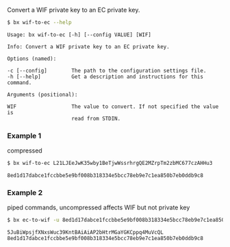 Convert a WIF private key to an EC private key.  
```sh
$ bx wif-to-ec --help
```
```
Usage: bx wif-to-ec [-h] [--config VALUE] [WIF]                          

Info: Convert a WIF private key to an EC private key.                    

Options (named):

-c [--config]        The path to the configuration settings file.        
-h [--help]          Get a description and instructions for this command.

Arguments (positional):

WIF                  The value to convert. If not specified the value is 
                     read from STDIN.
```
### Example 1
compressed
```sh
$ bx wif-to-ec L21LJEeJwK35wby1BeTjwWssrhrgQE2MZrpTm2zbMC677czAHHu3
```
```
8ed1d17dabce1fccbbe5e9bf008b318334e5bcc78eb9e7c1ea850b7eb0ddb9c8
```
### Example 2
piped commands, uncompressed affects WIF but not private key
```sh
$ bx ec-to-wif -u 8ed1d17dabce1fccbbe5e9bf008b318334e5bcc78eb9e7c1ea850b7eb0ddb9c8 | bx wif-to-ec
```
```
5JuBiWpsjfXNxsWuc39KntBAiAiAP2bHtrMGaYGKCppq4MuVcQL
8ed1d17dabce1fccbbe5e9bf008b318334e5bcc78eb9e7c1ea850b7eb0ddb9c8
```